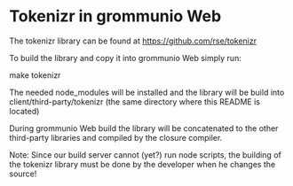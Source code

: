 # Tokenizr in grommunio Web

The tokenizr library can be found at https://github.com/rse/tokenizr

To build the library and copy it into grommunio Web simply run:

make tokenizr

The needed node_modules will be installed and the library will be build
into client/third-party/tokenizr (the same directory where this README
is located)

During grommunio Web build the library will be concatenated to the other
third-party libraries and compiled by the closure compiler.

Note: Since our build server cannot (yet?) run node scripts, the building
of the tokenizr library must be done by the developer when he changes the
source!
